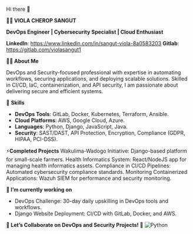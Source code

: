 Hi there 👋

**🧑‍💻 VIOLA CHEROP SANGUT**

**DevOps Engineer | Cybersecurity Specialist | Cloud Enthusiast**

**LinkedIn**: https://www.linkedin.com/in/sangut-viola-8a0583203
**Gitlab**: https://gitlab.com/violasangut1


**👩‍💼 About Me**

DevOps and Security-focused professional with expertise in automating workflows, securing applications, and deploying scalable solutions. Skilled in CI/CD, IaC, containerization, and API security, I am passionate about delivering secure and efficient systems.

🔧 **Skills**

- **DevOps Tools**: GitLab, Docker, Kubernetes, Terraform, Ansible.
- **Cloud Platforms**: AWS, Google Cloud, Azure.
- **Languages**: Python, Django, JavaScript, Java.
- **Security**: SAST/DAST, API Protection, Encryption, Compliance (GDPR,    HIPAA, PCI-DSS).

⚡**Completed Projects**
Wakulima-Wadogo Initiative: Django-based platform for small-scale farmers.
Health Informatics System: React/NodeJS app for managing health informatics assets.
Compliance in CI/CD Pipelines: Automated cybersecurity compliance standards.
Monitoring Containerized Applications: Wazuh SIEM for performance and security monitoring.

**🔭 I’m currently working on**

- DevOps Challenge: 30-day daily upskilling in DevOps tools and workflows.
- Django Website Deployment: CI/CD with GitLab, Docker, and AWS.

**🚀 Let’s Collaborate on DevOps and Security Projects! 🚀**
![Python](https://img.shields.io/badge/-Python-3776AB?logo=python&logoColor=white&style=for-the-badge)
